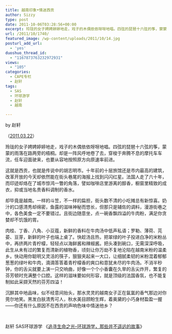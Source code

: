 ```yaml
---
title: 越南印象•情迷西贡
author: Sizzy
type: post
date: 2011-10-06T03:28:56+00:00
excerpt: 玲珑的女子娉娉婷婷地走，戏子的木偶依依呀呀地唱。四弦的琵琶十六弦的筝，蒙蒙的雨落在路两旁的梧桐。却是一阵风呼地卷了去，穿梭于奔腾不息的摩托车车流，任车迎面驶来，也要从容地按照原方向原速率前进。这就是西贡，也就是传说中的胡志明市。
url: /2011/10/1740/
featured_image: /wp-content/uploads/2011/10/14.jpg
posturl_add_url:
  - 'yes'
duoshuo_thread_id:
  - "1167873763232972931"
views:
  - "105"
categories:
  - CAPE专栏
  - 赵轩
tags:
  - SAS
  - 环球游学
  - 赵轩
  - 越南

---
```

<p style="text-align: left;" align="center">
  by 赵轩
</p>

<p style="text-align: left;" align="center">
  （<a href="http://blog.renren.com/blog/237370372/717838793?frommyblog">2011.03.22</a>）
</p>

玲珑的女子娉娉婷婷地走，戏子的木偶依依呀呀地唱。四弦的琵琶十六弦的筝，蒙蒙的雨落在路两旁的梧桐。却是一阵风呼地卷了去，穿梭于奔腾不息的摩托车车流，任车迎面驶来，也要从容地按照原方向原速率前进。

这就是西贡，也就是传说中的胡志明市。十年前的十层旅馆还是市内最高的建筑，改革开放的今天却依然能在街头巷尾的海报上找到闪闪红星。法国人走了六十年，而印迹却烙在了城市惊鸿一瞥的角落，譬如咖啡店里游离的醇香，橱窗里精致的成衣，抑或当地名贵香料调制的香水。

却毕竟是越南。一样的斗笠，不一样的扁担，街头数不清的小吃摊总有新惊喜。奶汁的口感清秀却绵密，鱼露的滋味神秘而悠长，但那只是辅佐的调料，漫游街巷之中，各色美食一定不要错过。且街边随意坐，点一碗香飘四溢的牛肉粉，满足你贪婪却不饥饿的胃。

肉桂、丁香、八角、小豆蔻，新鲜的香料在牛肉汤中低声私语；罗勒、薄荷、芫荽、豆芽，新鲜的叶子也端上桌了。快趁汤且热，把翠绿的叶子投进白净的米粉丛中，再挤两片青柠檬，轻轻点以海鲜酱和辣椒酱。把头凑到碗口，无需深深呼吸，此生从未有过的繁复而清新的植物香，顷刻让你万劫不复地沦陷在越南米粉的温柔乡。快动用你聪明又灵活的筷子，狠狠夹起来一大口，让细腻柔韧的米粉混着郁郁葱葱的绿叶和牛肉，滴滴答答着青柠檬香的爽口和意犹未尽的牛肉汤。不消半秒钟，你的舌尖就要上演一只交响曲，好像一个个小香囊在久旱的舌尖炸开，繁复的芬芳顿时充满整个口腔。这样的滋味要如何形容，就是顶级的法国香氛，也不能复制如此采撷天然的芬芳四溢！

沉醉其中地品味，似不经意间抬头，那水灵灵的越南女子正在氤氲的香气那边对你莞尔地笑。黑发白肤清秀可人，秋水美目顾盼生辉，着奥黛的小巧身材盈盈一握——你还有什么原因不在西贡的声响色味中情迷他乡？

&nbsp;

赵轩 SAS环球游学 《[追寻生命之光&#8211;环球游学，那些并不遥远的故事][1]》

 [1]: http://www.capechina.org/2011/07/diaries-zhaoxuan/